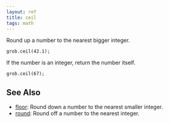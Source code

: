 ```yaml
---
layout: ref
title: ceil
tags: math
---
```

Round up a number to the nearest bigger integer.

    grob.ceil(42.1);

If the number is an integer, return the number itself.

    grob.ceil(67);

## See Also
- [floor](/ref/floor.html): Round down a number to the nearest smaller integer.
- [round](/ref/round.html): Round off a number to the nearest integer.
